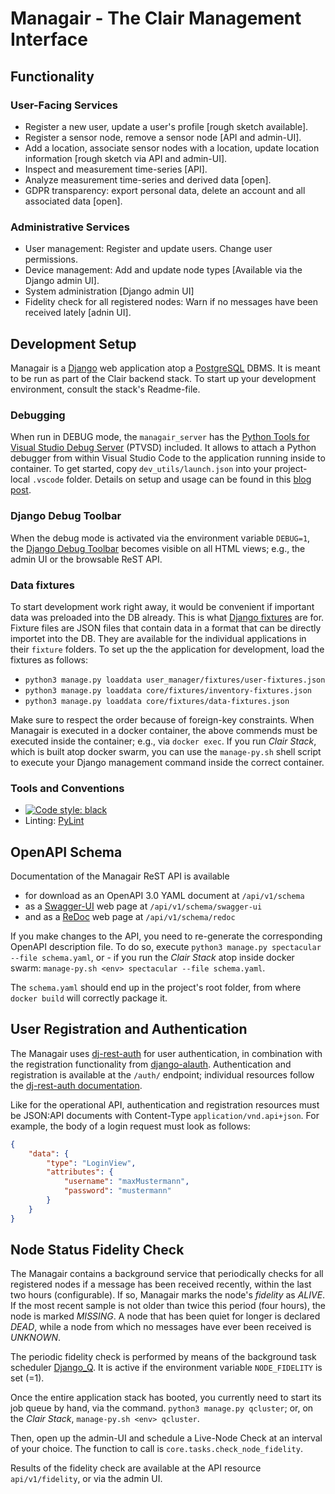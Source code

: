 # Managair - The Clair Management Interface

## Functionality

### User-Facing Services

- Register a new user, update a user's profile [rough sketch available].
- Register a sensor node, remove a sensor node [API and admin-UI].
- Add a location, associate sensor nodes with a location, update location information [rough sketch via API and admin-UI].
- Inspect and measurement time-series [API].
- Analyze measurement time-series and derived data [open].
- GDPR transparency: export personal data, delete an account and all associated data [open].

### Administrative Services

- User management: Register and update users. Change user permissions.
- Device management: Add and update node types [Available via the Django admin UI].
- System administration [Django admin UI]
- Fidelity check for all registered nodes: Warn if no messages have been received lately [adnin UI].

## Development Setup

Managair is a [Django](https://www.djangoproject.com/) web application atop a [PostgreSQL](https://www.postgresql.org) DBMS. It is meant to be run as part of the Clair backend stack. To start up your development environment, consult the stack's Readme-file.

### Debugging

When run in DEBUG mode, the `managair_server` has the [Python Tools for Visual Studio Debug Server](https://github.com/microsoft/ptvsd) (PTVSD) included. It allows to attach a Python debugger from within Visual Studio Code to the application running inside to container. To get started, copy `dev_utils/launch.json` into your project-local `.vscode` folder. Details on setup and usage can be found in this [blog post](https://testdriven.io/blog/django-debugging-vs-code/).

### Django Debug Toolbar

When the debug mode is activated via the environment variable `DEBUG=1`, the [Django Debug Toolbar](https://django-debug-toolbar.readthedocs.io/en/latest/index.html) becomes visible on all HTML views; e.g., the admin UI or the browsable ReST API.

### Data fixtures

To start development work right away, it would be convenient if important data was preloaded into the DB already. This is what [Django fixtures](https://docs.djangoproject.com/en/3.1/howto/initial-data/) are for. Fixture files are JSON files that contain data in a format that can be directly importet into the DB. They are available for the individual applications in their `fixture` folders. To set up the the application for development, load the fixtures as follows:

- `python3 manage.py loaddata user_manager/fixtures/user-fixtures.json`
- `python3 manage.py loaddata core/fixtures/inventory-fixtures.json`
- `python3 manage.py loaddata core/fixtures/data-fixtures.json`

Make sure to respect the order because of foreign-key constraints. When Managair is executed in a docker container, the above commends must be executed inside the container; e.g., via `docker exec`. If you run _Clair Stack_, which is built atop docker swarm, you can use the `manage-py.sh` shell script to execute your Django management command inside the correct container.

### Tools and Conventions

- [![Code style: black](https://img.shields.io/badge/code%20style-black-000000.svg)](https://github.com/psf/black)
- Linting: [PyLint](https://www.pylint.org)


## OpenAPI Schema

Documentation of the Managair ReST API is available

- for download as an OpenAPI 3.0 YAML document at `/api/v1/schema`
- as a [Swagger-UI](https://swagger.io/tools/swagger-ui/) web page at `/api/v1/schema/swagger-ui`
- and as a [ReDoc](https://github.com/Redocly/redoc) web page at `/api/v1/schema/redoc`

If you make changes to the API, you need to re-generate the corresponding OpenAPI description file. To do so, execute `python3 manage.py spectacular --file schema.yaml`, or - if you run the _Clair Stack_ atop inside docker swarm: `manage-py.sh <env> spectacular --file schema.yaml`.

The `schema.yaml` should end up in the project's root folder, from where `docker build` will correctly package it.

## User Registration and Authentication

The Managair uses [dj-rest-auth](https://dj-rest-auth.readthedocs.io/en/latest/index.html) for user authentication, in combination with the registration functionality from [django-alauth](https://django-allauth.readthedocs.io/en/latest/index.html). Authentication and registration is available at the `/auth/` endpoint; individual resources follow the [dj-rest-auth documentation](https://dj-rest-auth.readthedocs.io/en/latest/api_endpoints.html).

Like for the operational API, authentication and registration resources must be JSON:API documents with Content-Type `application/vnd.api+json`. For example, the body of a login request must look as follows:

```json
{
    "data": {
        "type": "LoginView",
        "attributes": {
            "username": "maxMustermann",
            "password": "mustermann"
        }
    }
}
```

## Node Status Fidelity Check

The Managair contains a background service that periodically checks for all registered nodes if a message has been received recently, within the last two hours (configurable). If so, Managair marks the node's _fidelity_ as _ALIVE_. If the most recent sample is not older than twice this period (four hours), the node is marked _MISSING_. A node that has been quiet for longer is declared _DEAD_, while a node from which no messages have ever been received is _UNKNOWN_.

The periodic fidelity check is performed by means of the background task scheduler [Django_Q](https://django-q.readthedocs.io/en/latest/index.html). It is active if the environment variable `NODE_FIDELITY` is set (=1).

Once the entire application stack has booted, you currently need to start its job queue by hand, via the command. `python3 manage.py qcluster`; or, on the _Clair Stack_, `manage-py.sh <env> qcluster`.

Then, open up the admin-UI and schedule a Live-Node Check at an interval of your choice. The function to call is `core.tasks.check_node_fidelity`.

Results of the fidelity check are available at the API resource `api/v1/fidelity`, or via the admin UI.
